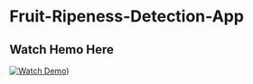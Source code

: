 # Fruit-Ripeness-Detection-App

## Watch Hemo Here
[![Watch Demo](https://img.youtube.com/vi/71kKF9EHjYE/0.jpg)](https://www.youtube.com/watch?v=71kKF9EHjYE))

